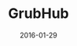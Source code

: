 ---
layout: site
title: "GrubHub"
date: 2016-01-29
categories: [food-drink]
version: 4.4.6
major: 4
minor: 4
patch: 6
slug: grubhub
link: https://www.grubhub.com/
submitter: alexandercastillo
permalink: /sites/:slug
---